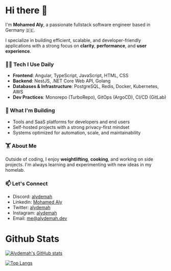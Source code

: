 # Hi there 👋

I'm **Mohamed Aly**, a passionate fullstack software engineer based in Germany 🇩🇪.

I specialize in building efficient, scalable, and developer-friendly applications with a strong focus on **clarity**, **performance**, and **user experience**.

### 👨‍💻 Tech I Use Daily
- **Frontend**: Angular, TypeScript, JavaScript, HTML, CSS
- **Backend**: NestJS, .NET Core Web API, Golang
- **Databases & Infrastructure**: PostgreSQL, Redis, Docker, Kubernetes, AWS
- **Dev Practices**: Monorepo (TurboRepo), GitOps (ArgoCD), CI/CD (GitLab)

### 🚀 What I'm Building
- Tools and SaaS platforms for developers and end users
- Self-hosted projects with a strong privacy-first mindset
- Systems optimized for automation, scale, and maintainability

### 🏋️ About Me
Outside of coding, I enjoy **weightlifting**, **cooking**, and working on side projects. I'm always learning and experimenting with new ideas in my homelab.



### 📫 Let's Connect
- Discord: [alydemah](https://discord.com/users/702549673113550969)
- Linkedin: [Mohamed Aly](https://www.linkedin.com/in/mohamed-aly-8b725ab2/)
- Twitter: [alydemah](https://twitter.com/alydemah)
- Instagram: [alydemah](https://www.instagram.com/alydemah)
- Email: [me@alydemah.dev](mailto://me@alydemah.dev)




#  Github Stats

[![Alydemah's GitHub stats](https://github-readme-stats.vercel.app/api?username=alydemah&show_icons=true&count_private=true&hide_title=true)](https://github.com/alydemah)


[![Top Langs](https://github-readme-stats.vercel.app/api/top-langs/?username=alydemah)](https://github.com/alydemah/github-readme-stats)




